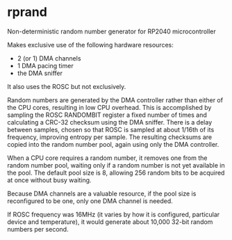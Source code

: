 # rprand
Non-deterministic random number generator for RP2040 microcontroller

Makes exclusive use of the following hardware resources:
  - 2 (or 1) DMA channels
  - 1 DMA pacing timer
  - the DMA sniffer

It also uses the ROSC but not exclusively.

Random numbers are generated by the DMA controller rather than either of the CPU cores, resulting in low CPU overhead.
This is accomplished by sampling the ROSC RANDOMBIT register a fixed number of times and calculating a CRC-32 checksum
using the DMA sniffer. There is a delay between samples, chosen so that ROSC is sampled at about 1/16th of its frequency,
improving entropy per sample. The resulting checksums are copied into the random number pool, again using only the DMA
controller.

When a CPU core requires a random number, it removes one from the random number pool, waiting only if a random number
is not yet available in the pool. The default pool size is 8, allowing 256 random bits to be acquired at once without
busy waiting.

Because DMA channels are a valuable resource, if the pool size is reconfigured to be one, only one DMA channel is
needed.

If ROSC frequency was 16MHz (it varies by how it is configured, particular device and temperature), it would generate
about 10,000 32-bit random numbers per second.